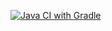 [![Java CI with Gradle](https://github.com/KleoVor/SettingCI/actions/workflows/gradle.yml/badge.svg)](https://github.com/KleoVor/SettingCI/actions/workflows/gradle.yml)

